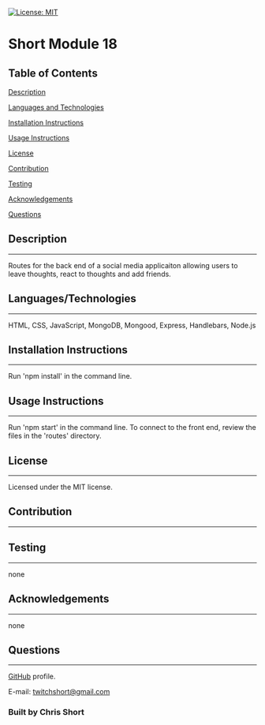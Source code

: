 

  [![License: MIT](https://img.shields.io/badge/License-MIT-yellow.svg)](https://opensource.org/licenses/MIT)
  
 # Short Module 18
 
  
  
  ## Table of Contents
[Description](#Description)     
  
[Languages and Technologies](#Languages-and-Technologies)
  
[Installation Instructions](#Installation-Instructions)
  
[Usage Instructions](#Usage-Instructions)
  
[License](#License)
  
[Contribution](#Contribution)
  
[Testing](#Testing)
  
[Acknowledgements](#Acknowledgements)
  
[Questions](#Questions)
  
  ## Description 
  ---
  Routes for the back end of a social media applicaiton allowing users to leave thoughts, react to thoughts and add friends.
  
  ## Languages/Technologies
  ---
  HTML, CSS, JavaScript, MongoDB, Mongood, Express, Handlebars, Node.js
  
  ## Installation Instructions
  ---
  Run 'npm install' in the command line.
  
  ## Usage Instructions
  ---
  Run 'npm start' in the command line.  To connect to the front end, review the files in the 'routes' directory.
  
  ## License
  ---
  Licensed under the MIT license.
  
  ## Contribution
  ---
  
  ## Testing
  ---
  none
  
  ## Acknowledgements 
  ---
  none
  
  ## Questions
  ---
  [GitHub](https://github.com/durcoorigin) profile.

  E-mail: twitchshort@gmail.com
  
  ### Built by Chris Short 
  

